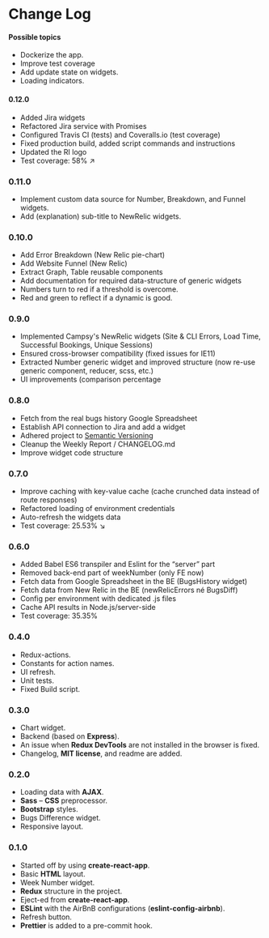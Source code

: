 # Change Log

#### Possible topics

- Dockerize the app.
- Improve test coverage
- Add update state on widgets.
- Loading indicators.

#### 0.12.0

- Added Jira widgets
- Refactored Jira service with Promises
- Configured Travis CI (tests) and Coveralls.io (test coverage)
- Fixed production build, added script commands and instructions
- Updated the RI logo
- Test coverage: 58% ↗

### 0.11.0

- Implement custom data source for Number, Breakdown, and Funnel widgets.
- Add (explanation) sub-title to NewRelic widgets.

### 0.10.0

- Add Error Breakdown (New Relic pie-chart)
- Add Website Funnel (New Relic)
- Extract Graph, Table reusable components
- Add documentation for required data-structure of generic widgets
- Numbers turn to red if a threshold is overcome.
- Red and green to reflect if a dynamic is good.

### 0.9.0

- Implemented Campsy's NewRelic widgets (Site & CLI Errors, Load Time, Successful Bookings, Unique Sessions)
- Ensured cross-browser compatibility (fixed issues for IE11)
- Extracted Number generic widget and improved structure (now re-use generic component, reducer, scss, etc.)
- UI improvements (comparison percentage

### 0.8.0

- Fetch from the real bugs history Google Spreadsheet
- Establish API connection to Jira and add a widget
- Adhered project to [Semantic Versioning](http://semver.org/)
- Cleanup the Weekly Report / CHANGELOG.md
- Improve widget code structure

### 0.7.0

- Improve caching with key-value cache (cache crunched data instead of route responses)
- Refactored loading of environment credentials
- Auto-refresh the widgets data
- Test coverage: 25.53% ↘

### 0.6.0

- Added Babel ES6 transpiler and Eslint for the “server” part
- Removed back-end part of weekNumber (only FE now)
- Fetch data from Google Spreadsheet in the BE (BugsHistory widget)
- Fetch data from New Relic in the BE (newRelicErrors né BugsDiff)
- Config per environment with dedicated .js files
- Cache API results in Node.js/server-side
- Test coverage: 35.35%

### 0.4.0

- Redux-actions.
- Constants for action names.
- UI refresh.
- Unit tests.
- Fixed Build script.

### 0.3.0

- Chart widget.
- Backend (based on **Express**).
- An issue when **Redux DevTools** are not installed in the browser is fixed.
- Changelog, **MIT license**, and readme are added.

### 0.2.0

- Loading data with **AJAX**.
- **Sass** – **CSS** preprocessor.
- **Bootstrap** styles.
- Bugs Difference widget.
- Responsive layout.

### 0.1.0

- Started off by using **create-react-app**.
- Basic **HTML** layout.
- Week Number widget.
- **Redux** structure in the project.
- Eject-ed from **create-react-app**.
- **ESLint** with the AirBnB configurations (**eslint-config-airbnb**).
- Refresh button.
- **Prettier** is added to a pre-commit hook.
